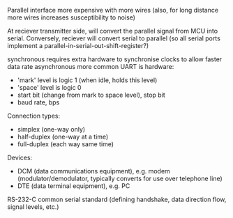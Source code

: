 <!-- SPDX-License-Identifier: zlib-acknowledgement -->

Parallel interface more expensive with more wires (also, for long distance more wires increases susceptibility to noise)

At reciever transmitter side, will convert the parallel signal from MCU into serial.
Conversely, reciever will convert serial to parallel
(so all serial ports implement a parallel-in-serial-out-shift-register?)

synchronous requires extra hardware to synchronise clocks to allow faster data rate
asynchronous more common 
UART is hardware:
  * 'mark' level is logic 1 (when idle, holds this level)
  * 'space' level is logic 0
  *  start bit (change from mark to space level), stop bit
  *  baud rate, bps

Connection types:
  * simplex (one-way only)
  * half-duplex (one-way at a time)
  * full-duplex (each way same time)

Devices:
  * DCM (data communications equipment), e.g. modem (modulator/demodulator, typically converts for use over telephone line)
  * DTE (data terminal equipment), e.g. PC

RS-232-C common serial standard (defining handshake, data direction flow, signal levels, etc.)
